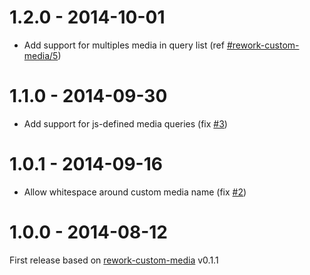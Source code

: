 # 1.2.0 - 2014-10-01

- Add support for multiples media in query list (ref [#rework-custom-media/5](https://github.com/reworkcss/rework-custom-media/pull/5))

# 1.1.0 - 2014-09-30

- Add support for js-defined media queries (fix [#3](https://github.com/postcss/postcss-custom-media/issues/3))

# 1.0.1 - 2014-09-16

- Allow whitespace around custom media name (fix [#2](https://github.com/postcss/postcss-custom-media/issues/2))


# 1.0.0 - 2014-08-12

First release based on [rework-custom-media](https://github.com/reworkcss/rework-custom-media) v0.1.1
